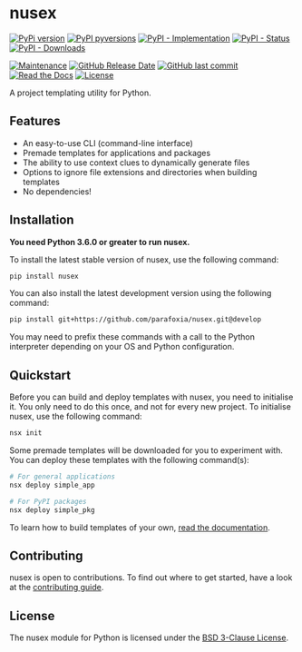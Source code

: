 # nusex

[![PyPi version](https://img.shields.io/pypi/v/nusex.svg)](https://pypi.python.org/pypi/nusex/)
[![PyPI pyversions](https://img.shields.io/pypi/pyversions/nusex.svg)](https://pypi.python.org/pypi/nusex/)
[![PyPI - Implementation](https://img.shields.io/pypi/implementation/nusex)](https://pypi.python.org/pypi/nusex/)
[![PyPI - Status](https://img.shields.io/pypi/status/nusex)](https://pypi.python.org/pypi/nusex/)
[![PyPI - Downloads](https://img.shields.io/pypi/dm/nusex)](https://pypistats.org/packages/nusex)

[![Maintenance](https://img.shields.io/maintenance/yes/2021)](https://github.com/parafoxia/nusex)
[![GitHub Release Date](https://img.shields.io/github/release-date/parafoxia/nusex)](https://github.com/parafoxia/nusex)
[![GitHub last commit](https://img.shields.io/github/last-commit/parafoxia/nusex)](https://github.com/parafoxia/nusex)
[![Read the Docs](https://img.shields.io/readthedocs/nusex)](https://nusex.readthedocs.io/en/latest/index.html)
[![License](https://img.shields.io/github/license/parafoxia/nusex.svg)](https://github.com/parafoxia/nusex/blob/main/LICENSE)

A project templating utility for Python.

## Features

- An easy-to-use CLI (command-line interface)
- Premade templates for applications and packages
- The ability to use context clues to dynamically generate files
- Options to ignore file extensions and directories when building templates
- No dependencies!

## Installation

**You need Python 3.6.0 or greater to run nusex.**

To install the latest stable version of nusex, use the following command:
```sh
pip install nusex
```

You can also install the latest development version using the following command:
```sh
pip install git+https://github.com/parafoxia/nusex.git@develop
```

You may need to prefix these commands with a call to the Python interpreter depending on your OS and Python configuration.

## Quickstart

Before you can build and deploy templates with nusex, you need to initialise it. You only need to do this once, and not for every new project. To initialise nusex, use the following command:

```sh
nsx init
```

Some premade templates will be downloaded for you to experiment with. You can deploy these templates with the following command(s):
```sh
# For general applications
nsx deploy simple_app

# For PyPI packages
nsx deploy simple_pkg
```

To learn how to build templates of your own, [read the documentation](https://nusex.readthedocs.io/en/latest/).

## Contributing

nusex is open to contributions. To find out where to get started, have a look at the [contributing guide](https://github.com/parafoxia/nusex/blob/main/CONTRIBUTING.md).

## License

The nusex module for Python is licensed under the [BSD 3-Clause License](https://github.com/parafoxia/nusex/blob/main/LICENSE).
